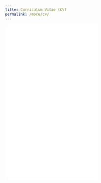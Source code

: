 ```yaml
---
title: Curriculum Vitae (CV)
permalink: /more/cv/
---
```


<style>
.intro{
font-family:times;
font-size:21px;
}
</style>

<embed src="/Jerland/assets/JS008-202403.pdf#page=2" width="300" height="500" type="application/pdf">

